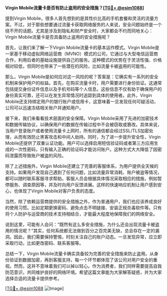 **Virgin Mobile流量卡是否有防止盗用的安全措施？[[TG💪+ @esim1088](https://t.me/s/esim1088)]**

提到Virgin Mobile，很多人首先想到的是其性价比高的手机套餐和灵活的流量方案。不过，对于那些想要通过流量卡获取网络服务的人来说，安全问题始终是一个绕不开的话题。尤其是涉及到隐私和财产安全时，大家都会不约而同地关心：Virgin Mobile流量卡是否具备防止盗用的安全措施呢？

首先，让我们来了解一下Virgin Mobile流量卡的基本运作模式。Virgin Mobile是一家基于移动虚拟网络运营商（MVNO）模式的公司，它通过与大型电信运营商合作，利用后者的基础设施提供自己的服务。这种模式的优势在于灵活性强、价格相对较低，但同时也带来了一些潜在的风险，比如流量卡被盗用的可能性。

那么，Virgin Mobile是如何应对这一风险的呢？答案是：它确实有一系列的安全机制来保护用户的权益。首先，在购买流量卡时，用户需要进行身份验证。这通常包括提交身份证件信息以及手机号码等个人信息。这些信息不仅有助于确保用户的身份真实可靠，还可以在发生异常情况时追踪到具体的使用者。此外，Virgin Mobile还支持绑定用户的银行账户或信用卡，这意味着一旦发现任何可疑活动，公司可以迅速冻结相关账户并通知用户。

接下来，我们来看看技术层面的安全保障。Virgin Mobile采用了先进的加密技术和数据传输协议，以确保用户的数据在传输过程中不会被窃取或篡改。具体来说，当用户登录账户或者使用流量卡上网时，所有的通信都会经过SSL/TLS加密处理，从而有效防止黑客攻击和中间人劫持。同时，为了进一步提升安全性，Virgin Mobile还提供了双重认证功能。用户可以选择启用短信验证码或者第三方应用生成的一次性密码，只有输入正确的验证码才能访问账户。这种方式大大降低了因密码泄露而导致账户被盗的风险。

除了上述措施外，Virgin Mobile还建立了完善的客服体系，为用户提供全天候的支持。如果用户发现自己遇到了任何问题，比如流量异常消耗、账户被盗等情况，都可以随时联系客服寻求帮助。客服人员会根据具体情况采取相应的措施，例如暂停服务、调查原因等，并及时向用户反馈进展。这样的快速响应机制让用户感到安心，也体现了Virgin Mobile对客户负责的态度。

当然，除了依赖运营商提供的安全措施之外，作为普通用户，我们也应该养成良好的使用习惯。比如定期更换密码、避免点击不明链接、安装正规杀毒软件等。只有将个人防护与运营商的技术支持相结合，才能最大程度地保障我们的网络安全。

说到这里，可能有人会问：“既然有这么多安全措施，为什么还会出现流量卡被盗用的情况呢？”其实，任何系统都无法做到百分之百完美无缺，总会存在一定的漏洞。因此，我们需要保持警惕，时刻关注自己的账户动态。一旦发现异常，应立即采取行动，比如更改密码、联系客服等。

总结一下，Virgin Mobile流量卡确实具备较为完善的安全措施来防止盗用。从身份验证到数据加密，再到客服支持，每一个环节都体现了该公司对用户安全的重视。然而，这并不意味着我们可以掉以轻心。作为消费者，我们同样需要提高自我防范意识，共同维护良好的网络环境。希望这篇文章能为大家解答疑惑，并为大家选择合适的流量卡提供参考。

[[TG💪+ @esim1088](https://t.me/s/esim1088) ![Image](https://i.postimg.cc/4NQfJmqS/Snipaste-2025-05-13-00-14-12.png)]